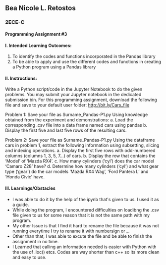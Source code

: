 ## **Bea Nicole L. Retostos**
### **2ECE-C**
#### **Programming Assignment #3** 

#### I. **Intended Learning Outcomes:** 
1. To identify the codes and functions incorporated in the Pandas library
  2.  To be able to apply and use the different codes and functions in creating a Python program using a Pandas library

#### II. Instructions:
Write a Python script/code in the Jupyter Notebook to do the given problems. You may submit your Jupyter notebook in the dedicated submission bin. 
For this programming assignment, download the following file and save to your default user folder: http://bit.ly/Cars_file

Problem 1: Save your file as Surname_Pandas-P1.py
Using knowledge obtained from the experiment and demonstrations:
a. Load the corresponding .csv file into a data frame named cars using pandas
b. Display the first five and last five rows of the resulting cars.

Problem 2: Save your file as Surname_Pandas-P1.py
Using the dataframe cars in problem 1, extract the following information using subsetting, slicing and indexing operations.
a. Display the first five rows with odd-numbered columns (columns 1, 3, 5, 7…) of cars.
b. Display the row that contains the ‘Model’ of ‘Mazda RX4’.
c. How many cylinders (‘cyl’) does the car model ‘Camaro Z28’ have?
d. Determine how many cylinders (‘cyl’) and what gear type (‘gear’) do the car models ‘Mazda RX4 Wag’, ‘Ford Pantera L’ and ‘Honda Civic’ have.
 
 
#### III. Learnings/Obstacles
- I was able to do it by the help of the ipynb that's given to us. I used it as a guide.
- While doing the program, I encountered difficulties on loadibng the .csv file given to us for some reason that it is not the same path with my
  program.
- My other Issue is that I find it hard to rename the file because it was not running everytime  I try to rename it with numbersign or _.
- Other than that, I was able to excute the file and be able to finish the assignment in no time.
- I Learned that calling an information needed is easier with Python with the use of .loc() etcs. Codes are way shorter than c++ so its more clean and 
  easy to use.
